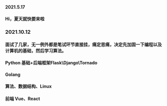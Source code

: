  #### 2021.5.17
 
 #### Hi，夏天就快要来啦
 
 ### 2021.10.12
 #### 面试了几家，无一例外都是笔试环节直接挂，痛定思痛，决定先加固一下编程以及计算机的基础，然后学习算法。
 #### Python  基础+后端框架Flask\Django\Tornado
 #### Golang
 #### 算法、数据结构、Linux
 #### 前端 Vue、React





<!--
**WaldinsamKeit/WaldinsamKeit** is a ✨ _special_ ✨ repository because its `README.md` (this file) appears on your GitHub profile.

Here are some ideas to get you started:

- 🔭 I’m currently working on ...
- 🌱 I’m currently learning ...
- 👯 I’m looking to collaborate on ...
- 🤔 I’m looking for help with ...
- 💬 Ask me about ...
- 📫 How to reach me: ...
- 😄 Pronouns: ...
- ⚡ Fun fact: ...
-->
